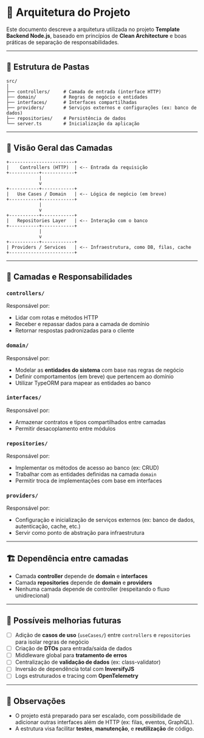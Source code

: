 # 🧱 Arquitetura do Projeto

Este documento descreve a arquitetura utilizada no projeto **Template Backend Node.js**, baseado em princípios de **Clean Architecture** e boas práticas de separação de responsabilidades.

---

## 📂 Estrutura de Pastas

```
src/
│
├── controllers/     # Camada de entrada (interface HTTP)
├── domain/          # Regras de negócio e entidades
├── interfaces/      # Interfaces compartilhadas
├── providers/       # Serviços externos e configurações (ex: banco de dados)
├── repositories/    # Persistência de dados
└── server.ts        # Inicialização da aplicação
```

---

## 🧭 Visão Geral das Camadas

```
+------------------------+
|    Controllers (HTTP)  | <-- Entrada da requisição
+-----------+------------+
            |
            v
+-----------+------------+
|   Use Cases / Domain   | <-- Lógica de negócio (em breve)
+-----------+------------+
            |
            v
+-----------+------------+
|   Repositories Layer   | <-- Interação com o banco
+-----------+------------+
            |
            v
+-----------+------------+
| Providers / Services   | <-- Infraestrutura, como DB, filas, cache
+------------------------+
```

---

## 🧩 Camadas e Responsabilidades

### `controllers/`

Responsável por:

- Lidar com rotas e métodos HTTP
- Receber e repassar dados para a camada de domínio
- Retornar respostas padronizadas para o cliente

### `domain/`

Responsável por:

- Modelar as **entidades do sistema** com base nas regras de negócio
- Definir comportamentos (em breve) que pertencem ao domínio
- Utilizar TypeORM para mapear as entidades ao banco

### `interfaces/`

Responsável por:

- Armazenar contratos e tipos compartilhados entre camadas
- Permitir desacoplamento entre módulos

### `repositories/`

Responsável por:

- Implementar os métodos de acesso ao banco (ex: CRUD)
- Trabalhar com as entidades definidas na camada `domain`
- Permitir troca de implementações com base em interfaces

### `providers/`

Responsável por:

- Configuração e inicialização de serviços externos (ex: banco de dados, autenticação, cache, etc.)
- Servir como ponto de abstração para infraestrutura

---

## 🏗️ Dependência entre camadas

- Camada **controller** depende de **domain** e **interfaces**
- Camada **repositories** depende de **domain** e **providers**
- Nenhuma camada depende de controller (respeitando o fluxo unidirecional)

---

## 🧱 Possíveis melhorias futuras

- [ ] Adição de **casos de uso** (`useCases/`) entre `controllers` e `repositories` para isolar regras de negócio
- [ ] Criação de **DTOs** para entrada/saída de dados
- [ ] Middleware global para **tratamento de erros**
- [ ] Centralização de **validação de dados** (ex: class-validator)
- [ ] Inversão de dependência total com **InversifyJS**
- [ ] Logs estruturados e tracing com **OpenTelemetry**

---

## 📌 Observações

- O projeto está preparado para ser escalado, com possibilidade de adicionar outras interfaces além de HTTP (ex: filas, eventos, GraphQL).
- A estrutura visa facilitar **testes**, **manutenção**, e **reutilização** de código.
